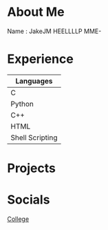 # About Me
Name : JakeJM
HEELLLLP MME-
# Experience
|Languages|
|-|
|C|
|Python|
|C++|
|HTML|
|Shell Scripting|
# Projects

# Socials
[College](https://www.pesuacademy.com/Academy/)
